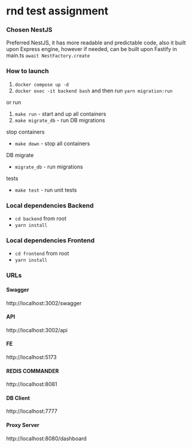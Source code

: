 # rnd test assignment

### Chosen NestJS

Preferred NestJS, it has more readable and predictable code, 
also it built upon Express engine, however if needed, can be built upon Fastify in main.ts `await NestFactory.create`

### How to launch

1. `docker compose up -d`
2. `docker exec -it backend bash` and then run `yarn migration:run`

or run

1. `make run` - start and up all containers
2. `make migrate_db` - run DB migrations

stop containers
- `make down` - stop all containers

DB migrate
- `migrate_db` - run migrations

tests
- `make test` - run unit tests

### Local dependencies Backend
- `cd backend` from root
- `yarn install`

### Local dependencies Frontend
- `cd frontend` from root
- `yarn install`

### URLs

#### Swagger
http://localhost:3002/swagger

#### API
http://localhost:3002/api

#### FE
http://localhost:5173

#### REDIS COMMANDER
http://localhost:8081


#### DB Client
http://localhost:7777


#### Proxy Server
http://localhost:8080/dashboard

